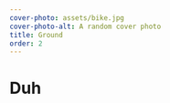 ```yaml
---
cover-photo: assets/bike.jpg
cover-photo-alt: A random cover photo
title: Ground
order: 2
---
```


# Duh